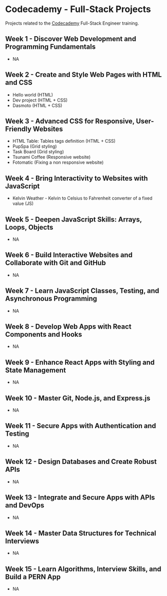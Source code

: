# Codecademy - Full-Stack Projects

Projects related to the [Codecademy](https://www.codecademy.com/) Full-Stack Engineer training.

## Week 1 - Discover Web Development and Programming Fundamentals

- NA

## Week 2 - Create and Style Web Pages with HTML and CSS

- Hello world (HTML)
- Dev project (HTML + CSS)
- Dasmoto (HTML + CSS)

## Week 3 - Advanced CSS for Responsive, User-Friendly Websites

- HTML Table: Tables tags definition (HTML + CSS)
- PupSpa (Grid styling)
- Task Board (Grid styling)
- Tsunami Coffee (Responsive website)
- Fotomatic (Fixing a non responsive website)

## Week 4 - Bring Interactivity to Websites with JavaScript

- Kelvin Weather - Kelvin to Celsius to Fahrenheit converter of a fixed value (JS)

## Week 5 - Deepen JavaScript Skills: Arrays, Loops, Objects

- NA

## Week 6 - Build Interactive Websites and Collaborate with Git and GitHub

- NA

## Week 7 - Learn JavaScript Classes, Testing, and Asynchronous Programming

- NA

## Week 8 - Develop Web Apps with React Components and Hooks

- NA

## Week 9 - Enhance React Apps with Styling and State Management

- NA

## Week 10 - Master Git, Node.js, and Express.js

- NA

## Week 11 - Secure Apps with Authentication and Testing

- NA

## Week 12 - Design Databases and Create Robust APIs

- NA

## Week 13 - Integrate and Secure Apps with APIs and DevOps

- NA

## Week 14 - Master Data Structures for Technical Interviews

- NA

## Week 15 - Learn Algorithms, Interview Skills, and Build a PERN App

- NA
